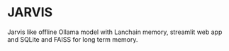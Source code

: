 # JARVIS
Jarvis like offline Ollama model with Lanchain memory, streamlit web app and SQLite and FAISS for long term memory.
